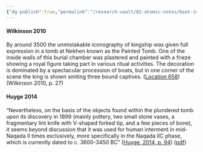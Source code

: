 ```yaml
---
{"dg-publish":true,"permalink":"/research-vault/02-atomic-notes/boat-images-in-the-painted-tomb-of-nekhen-circa-3500-bce-in-hierkanopolis-egypt/","tags":["USE"]}
---
```


#### Wilkinson 2010

By around 3500 the unmistakable iconography of kingship was given full expression in a tomb at Nekhen known as the Painted Tomb. One of the inside walls of this burial chamber was plastered and painted with a frieze showing a royal figure taking part in various ritual activities. The decoration is dominated by a spectacular procession of boats, but in one corner of the scene the king is shown smiting three bound captives. ([Location 658](https://readwise.io/to_kindle?action=open&asin=B004FGMZAI&location=658))(Wilkinson 2010, p. 27)

#### Huyge 2014

“Nevertheless, on the basis of the objects found within the plundered tomb upon its discovery in 1899 (mainly pottery, two small stone vases, a fragmentary lint knife with V-shaped forked tip, and a few pieces of bone), it seems beyond discussion that it was used for human interment in mid-Naqada II times exclusively, more specifically in the Naqada IIC phase, which is currently dated to c. 3600-3450 BC” ([Huyge, 2014, p. 94](zotero://select/library/items/EYPX3L9X)) ([pdf](zotero://open-pdf/library/items/CU4GA9NI?page=3&annotation=4N3QX8SZ))